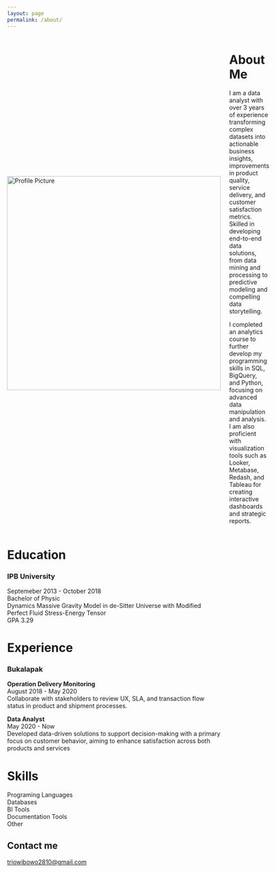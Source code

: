 ```yaml
---
layout: page
permalink: /about/
---
```


<div style="display: flex; align-items: center;">
  <img src="{{ site.baseurl }}/images/trio_wibowo.png" alt="Profile Picture" style="width: 500px; margin-right: 20px;">
  <div>
    <h1>About Me</h1>
  <p>I am a data analyst with over 3 years of experience transforming complex datasets into actionable business insights, improvements in product quality, service delivery, and customer satisfaction metrics. Skilled in developing end-to-end data solutions, from data mining and processing to predictive modeling and compelling data storytelling.</p>
    <p>I completed an analytics course to further develop my programming skills in SQL, BigQuery, and Python, focusing on advanced data manipulation and analysis. I am also proficient with visualization tools such as Looker, Metabase, Redash, and Tableau for creating interactive dashboards and strategic reports.</p>
  </div>
</div>

<h1>Education</h1>
  <h3>IPB University</h3>
  Septemeber 2013 - October 2018<br>
  Bachelor of Physic<br>
  Dynamics Massive Gravity Model in de-Sitter Universe with Modified Perfect Fluid Stress-Energy Tensor<br>
  GPA 3.29
<h1>Experience</h1>
  <h3>Bukalapak</h3>
  <b>Operation Delivery Monitoring</b><br>
  August 2018 - May 2020<br>
  Collaborate with stakeholders to review UX, SLA, and transaction flow status in product and shipment processes.<br>
  
  <b>Data Analyst</b><br>
  May 2020 - Now<br>
  Developed data-driven solutions to support decision-making with a primary focus on customer behavior, aiming to enhance satisfaction across both products and services<br>

<h1>Skills</h1>
  Programing Languages<br>
  Databases<br>
  BI Tools<br>
  Documentation Tools<br>
  Other<br>

## Contact me
[triowibowo2810@gmail.com](mailto:triowibowo2810@gmail.com)



